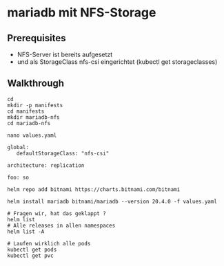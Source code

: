# mariadb mit NFS-Storage 

## Prerequisites 

  * NFS-Server ist bereits aufgesetzt
  * und als StorageClass nfs-csi eingerichtet (kubectl get storageclasses)

## Walkthrough 

```
cd
mkdir -p manifests
cd manifests
mkdir mariadb-nfs
cd mariadb-nfs
```

```
nano values.yaml
```

```
global:
   defaultStorageClass: "nfs-csi"

architecture: replication 

foo: so
````

```
helm repo add bitnami https://charts.bitnami.com/bitnami
```

```
helm install mariadb bitnami/mariadb --version 20.4.0 -f values.yaml
```

```
# Fragen wir, hat das geklappt ?
helm list
# Alle releases in allen namespaces 
helm list -A
```

```
# Laufen wirklich alle pods 
kubectl get pods
kubectl get pvc 
```
